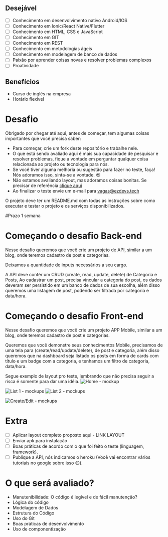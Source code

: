 ## Desejável
- [ ] Conhecimento em desenvolvimento nativo Android/IOS
- [ ] Conhecimento em Ionic/React Native/Flutter
- [ ] Conhecimento em HTML, CSS e JavaScript
- [ ] Conhecimento em GIT
- [ ] Conhecimento em REST
- [ ] Conhecimento em metodologias ágeis
- [ ] Conhecimento em modelagem de banco de dados
- [ ] Paixão por aprender coisas novas e resolver problemas complexos
- [ ] Proatividade

## Benefícios
- Curso de inglês na empresa
- Horário flexível

# Desafio

Obrigado por chegar até aqui, antes de começar, tem algumas coisas importantes que você precisa saber:
- Para começar, crie um fork deste repositório e trabalhe nele.
- O que está sendo avaliado aqui é mais sua capacidade de pesquisar e resolver problemas, 
fique a vontade em perguntar qualquer coisa relacionada ao projeto ou tecnologia para nós.
- Se você tiver alguma melhoria ou sugestão para fazer no teste, faça! Nós adoramos isso, sinta-se a vontade. 😍
- Não estamos avaliando layout, mas adoramos coisas bonitas. Se precisar de referência [clique aqui](http://www.uplabs.com/)
- Ao finalizar o teste envie um e-mail para vagas@ezdevs.tech

O projeto deve ter um README.md com todas as instruções sobre como executar e testar o projeto e os serviços disponibilizados.

#Prazo 1 semana

# Começando o desafio Back-end
Nesse desafio queremos que você crie um projeto de API, similar a um blog, onde teremos cadastro de post e categorias.

Deixamos a quantidade de inputs necessários a seu cargo.

A API deve contér um CRUD (create, read, update, delete) de Categoria e Posts, Ao cadastrar um post, precisa vincular a categoria do post, os dados deveram ser persistido em um banco de dados de sua escolha,
além disso queremos uma listagem de post, podendo ser filtrada por categoria e data/hora.

# Começando o desafio Front-end
Nesse desafio queremos que você crie um projeto APP Mobile, similar a um blog, onde teremos cadastro de post e categorias.

Queremos que você demonstre seus conhecimentos Mobile, precisamos de uma tela para (create/read/update/delete), de post e categoria,
além disso queremos que na dashboard seja listado os posts em forma de cards com título e um badge com a categoria, e tenhamos um filtro de categoria, data/hora.

Segue exemplo de layout pro teste, lembrando que não precisa seguir a risca é somente para dar uma idéia.
![Home - mockup](https://raw.githubusercontent.com/ezDevs/recrutamento/master/images/home-mobile.png)

![List 1 - mockups](https://raw.githubusercontent.com/ezDevs/recrutamento/master/images/list-mobile.png)
![List 2 - mockups](https://raw.githubusercontent.com/ezDevs/recrutamento/master/images/list-mobile-2.png)

![Create/Edit - mockups](https://raw.githubusercontent.com/ezDevs/recrutamento/master/images/create-edit-mobile.png)

# Extra
- [ ] Aplicar layout completo proposto aqui - LINK LAYOUT
- [ ] Enviar apk para instalação
- [ ] Boas práticas de acordo com o que foi feito o teste (linguagem, framework).
- [ ] Publique a API, nós indicamos o heroku (Você vai encontrar vários tutoriais no google sobre isso 😉).

# O que será avaliado?
 - Manutenibilidade: O código é legível e de fácil manutenção?
 - Lógica do código
 - Modelagem de Dados
 - Estrutura do Código
 - Uso do Git
 - Boas práticas de desenvolvimento
 - Uso de componentização